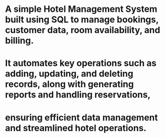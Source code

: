 # A simple Hotel Management System built using SQL to manage bookings, customer data, room availability, and billing. 
# It automates key operations such as adding, updating, and deleting records, along with generating reports and handling reservations, 
 # ensuring efficient data management and streamlined hotel operations.
